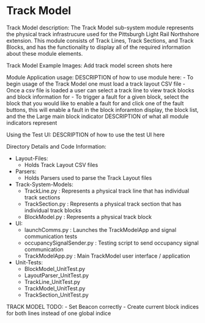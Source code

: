# Track Model

Track Model description:
    The Track Model sub-system module represents the physical track infrastrucure used for the Pittsburgh Light Rail
Northshore extension.  This module consists of Track Lines, Track Sections, and Track Blocks, and has the functionality to 
display all of the required information about these module elements.

Track Model Example Images:
    Add track model screen shots here

Module Application usage:
    DESCRIPTION of how to use module here:
        - To begin usage of the Track Model one must load a track layout CSV file
        - Once a csv file is loaded a user can select a track line to view track blocks and block information for
        - To trigger a fault for a given block, select the block that you would like to enable a fault for and click one of the fault buttons,
            this will enable a fault in the block inforamton display, the block list, and the the Large main block indicator
    DESCRIPTION of what all module indicators represent

Using the Test UI:
    DESCRIPTION of how to use the test UI here

Directory Details and Code Information:
- Layout-Files: 
    - Holds Track Layout CSV files
- Parsers:
    - Holds Parsers used to parse the Track Layout files
- Track-System-Models:
    - TrackLine.py              : Represents a physical track line that has individual track sections
    - TrackSection.py           : Represents a physical track section that has individual track blocks
    - BlockModel.py             : Represents a physical track block
- UI:
    - launchComms.py            : Launches the TrackModelApp and signal communication tests
    - occupancySignalSender.py  : Testing script to send occupancy signal communication
    - TrackModelApp.py          : Main TrackModel user interface / application
- Unit-Tests:
    - BlockModel_UnitTest.py
    - LayoutParser_UnitTest.py
    - TrackLine_UnitTest.py
    - TrackModel_UnitTest.py
    - TrackSection_UnitTest.py

TRACK MODEL TODO:
    - Set Beacon correctly
    - Create current block indices for both lines instead of one global indice